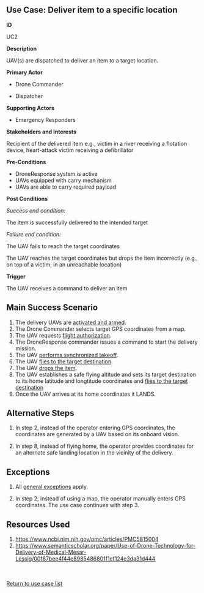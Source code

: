 ## Use Case: Deliver item to a specific location

**ID**

UC2

**Description**

UAV(s) are dispatched to deliver an item to a target location.

**Primary Actor**

- Drone Commander

- Dispatcher 

**Supporting Actors**

- Emergency Responders

**Stakeholders and Interests**

Recipient of the delivered item e.g., victim in a river receiving a flotation device, heart-attack victim receiving a defibrillator

**Pre-Conditions**

- DroneResponse system is active
- UAVs equipped with carry mechanism
- UAVs are able to carry required payload

**Post Conditions**

_Success end condition:_

The item is successfully delivered to the intended target

_Failure end condition:_

The UAV fails to reach the target coordinates

The UAV reaches the target coordinates but drops the item incorrectly (e.g., on top of a victim, in an unreachable location)

**Trigger**

The UAV receives a command to deliver an item


## Main Success Scenario

1. The delivery UAVs are [activated and armed](../supporting/ActivateAndArm.md).
2. The Drone Commander selects target GPS coordinates from a map. 
3. The UAV requests [flight authorization](../supporting/FlightAuthorization.md).
4. The DroneResponse commander issues a command to start the delivery mission.
5. The UAV [performs synchronized takeoff](../supporting/SynchronizedTakeoff.md).
6. The UAV [flies to the target destination](../supporting/FlyToDestination.md).
7. The UAV [drops the item](../supporting/ItemDrop.md).
8. The UAV establishes a safe flying altitude and sets its target destination to its home latitude and longtitude coordinates and [flies to the target destination](../supporting/FlyToDestination.md)
9. Once the UAV arrives at its home coordinates it LANDS.

## Alternative Steps 

1. In step 2, instead of the operator entering GPS coordinates, the coordinates are generated by a UAV based on its onboard vision.

2. In step 8, instead of flying home, the operator provides coordinates for an alternate safe landing location in the vicinity of the delivery.

## Exceptions

1. All [general exceptions](../../README.md#GeneralExceptions) apply.

2. In step 2, instead of using a map, the operator manually enters GPS coordinates.  The use case continues with step 3.



## Resources Used

1. <a href="https://www.ncbi.nlm.nih.gov/pmc/articles/PMC5815004" target="_new">https://www.ncbi.nlm.nih.gov/pmc/articles/PMC5815004</a>
2. <a href="https://www.semanticscholar.org/paper/Use-of-Drone-Technology-for-Delivery-of-Medical-Mesar-Lessig/00f87bee4f44e8985486801f1ef124e3da31d444" target="_blank">https://www.semanticscholar.org/paper/Use-of-Drone-Technology-for-Delivery-of-Medical-Mesar-Lessig/00f87bee4f44e8985486801f1ef124e3da31d444</a>

<br><br>
[Return to use case list](../../README.md) 
